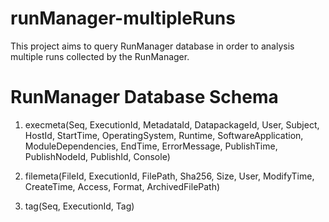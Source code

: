 # runManager-multipleRuns

This project aims to query RunManager database in order to analysis multiple runs collected by the RunManager. 

# RunManager Database Schema

1. execmeta(Seq, ExecutionId, MetadataId, DatapackageId, User, Subject, HostId, StartTime, OperatingSystem, Runtime, SoftwareApplication, ModuleDependencies, EndTime, ErrorMessage, PublishTime, PublishNodeId, PublishId, Console)

2. filemeta(FileId, ExecutionId, FilePath, Sha256, Size, User, ModifyTime, CreateTime, Access, Format, ArchivedFilePath) 

3. tag(Seq, ExecutionId, Tag)
